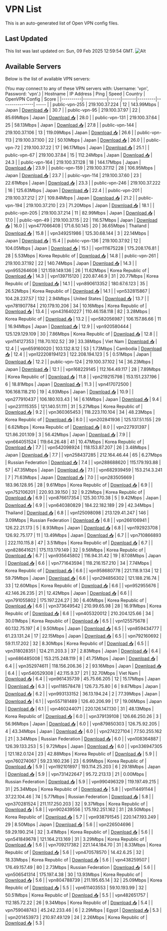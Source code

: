 # VPN List

This is an auto-generated list of Open VPN config files.

## Last Updated

This list was last updated on: Sun, 09 Feb 2025 12:59:54 GMT.
![Alt](https://repobeats.axiom.co/api/embed/186b98318ef1479477931607c1ad7d823f12451f.svg "Repobeats analytics image")

## Available Servers

Below is the list of available VPN servers:

(You may connect to any of these VPN servers with: Username: 'vpn', Password: 'vpn'.)
| Hostname | IP Address | Ping | Speed | Country | OpenVPN Config | Score |
|----------|------------|------|-------|---------|----------------| ----- |
| public-vpn-255 | 219.100.37.224 | 12 | 143.99Mbps | Japan | [Download 📥](./configs/server_0_JP.ovpn) | 30.7 |
| public-vpn-95 | 219.100.37.97 | 22 | 85.69Mbps | Japan | [Download 📥](./configs/server_1_JP.ovpn) | 28.0 |
| public-vpn-131 | 219.100.37.64 | 25 | 58.13Mbps | Japan | [Download 📥](./configs/server_2_JP.ovpn) | 27.8 |
| public-vpn-144 | 219.100.37.106 | 13 | 119.09Mbps | Japan | [Download 📥](./configs/server_3_JP.ovpn) | 26.6 |
| public-vpn-113 | 219.100.37.100 | 22 | 50.10Mbps | Japan | [Download 📥](./configs/server_4_JP.ovpn) | 26.0 |
| public-vpn-72 | 219.100.37.22 | 17 | 96.17Mbps | Japan | [Download 📥](./configs/server_5_JP.ovpn) | 25.1 |
| public-vpn-67 | 219.100.37.84 | 15 | 112.24Mbps | Japan | [Download 📥](./configs/server_6_JP.ovpn) | 24.3 |
| public-vpn-164 | 219.100.37.128 | 18 | 144.17Mbps | Japan | [Download 📥](./configs/server_7_JP.ovpn) | 23.9 |
| public-vpn-159 | 219.100.37.112 | 28 | 106.95Mbps | Japan | [Download 📥](./configs/server_8_JP.ovpn) | 23.7 |
| public-vpn-114 | 219.100.37.60 | 23 | 22.61Mbps | Japan | [Download 📥](./configs/server_9_JP.ovpn) | 23.3 |
| public-vpn-246 | 219.100.37.222 | 16 | 125.63Mbps | Japan | [Download 📥](./configs/server_10_JP.ovpn) | 22.4 |
| public-vpn-201 | 219.100.37.212 | 27 | 109.84Mbps | Japan | [Download 📥](./configs/server_11_JP.ovpn) | 21.2 |
| public-vpn-194 | 219.100.37.210 | 23 | 71.20Mbps | Japan | [Download 📥](./configs/server_12_JP.ovpn) | 18.1 |
| public-vpn-205 | 219.100.37.214 | 11 | 82.99Mbps | Japan | [Download 📥](./configs/server_13_JP.ovpn) | 17.0 |
| public-vpn-49 | 219.100.37.15 | 22 | 116.57Mbps | Japan | [Download 📥](./configs/server_14_JP.ovpn) | 16.0 |
| vpn477066408 | 171.6.50.145 | 20 | 36.65Mbps | Thailand | [Download 📥](./configs/server_15_TH.ovpn) | 15.8 |
| vpn349251986 | 125.30.68.144 | 3 | 22.14Mbps | Japan | [Download 📥](./configs/server_16_JP.ovpn) | 15.4 |
| public-vpn-136 | 219.100.37.92 | 12 | 104.05Mbps | Japan | [Download 📥](./configs/server_17_JP.ovpn) | 15.1 |
| vpn111675228 | 175.208.176.81 | 28 | 5.53Mbps | Korea Republic of | [Download 📥](./configs/server_18_KR.ovpn) | 14.8 |
| public-vpn-261 | 219.100.37.192 | 22 | 140.74Mbps | Japan | [Download 📥](./configs/server_19_JP.ovpn) | 14.3 |
| vpn955264608 | 121.159.149.136 | 26 | 11.62Mbps | Korea Republic of | [Download 📥](./configs/server_20_KR.ovpn) | 14.3 |
| vpn139715120 | 220.87.46.9 | 31 | 20.77Mbps | Korea Republic of | [Download 📥](./configs/server_21_KR.ovpn) | 14.1 |
| vpn890613352 | 180.67.6.123 | 35 | 26.52Mbps | Korea Republic of | [Download 📥](./configs/server_22_KR.ovpn) | 14.1 |
| vpn532815867 | 104.28.237.57 | 132 | 2.94Mbps | United States | [Download 📥](./configs/server_23_US.ovpn) | 13.7 |
| vpn781907784 | 210.179.10.206 | 34 | 10.16Mbps | Korea Republic of | [Download 📥](./configs/server_24_KR.ovpn) | 13.4 |
| vpn431640227 | 110.46.158.118 | 82 | 3.28Mbps | Korea Republic of | [Download 📥](./configs/server_25_KR.ovpn) | 13.2 |
| vpn582056987 | 106.157.86.66 | 11 | 16.94Mbps | Japan | [Download 📥](./configs/server_26_JP.ovpn) | 12.9 |
| vpn920580444 | 125.129.129.109 | 30 | 7.86Mbps | Korea Republic of | [Download 📥](./configs/server_27_KR.ovpn) | 12.8 |
| vpn114127353 | 118.70.102.52 | 39 | 33.38Mbps | Viet Nam | [Download 📥](./configs/server_28_VN.ovpn) | 12.4 |
| vpn659160020 | 103.132.8.12 | 53 | 1.73Mbps | Cambodia | [Download 📥](./configs/server_29_KH.ovpn) | 12.4 |
| vpn122208194123 | 122.208.194.123 | 5 | 0.51Mbps | Japan | [Download 📥](./configs/server_30_JP.ovpn) | 12.2 |
| public-vpn-124 | 219.100.37.102 | 14 | 36.23Mbps | Japan | [Download 📥](./configs/server_31_JP.ovpn) | 12.1 |
| vpn168229145 | 112.164.49.117 | 28 | 7.89Mbps | Korea Republic of | [Download 📥](./configs/server_32_KR.ovpn) | 11.8 |
| vpn219215798 | 153.151.237.196 | 6 | 18.81Mbps | Japan | [Download 📥](./configs/server_33_JP.ovpn) | 11.3 |
| vpn417072500 | 106.168.118.210 | 19 | 4.93Mbps | Japan | [Download 📥](./configs/server_34_JP.ovpn) | 10.9 |
| vpn277910437 | 106.180.103.43 | 14 | 6.16Mbps | Japan | [Download 📥](./configs/server_35_JP.ovpn) | 9.4 |
| vpn231115355 | 121.140.51.111 | 31 | 5.27Mbps | Korea Republic of | [Download 📥](./configs/server_36_KR.ovpn) | 9.2 |
| vpn360365453 | 118.223.110.104 | 34 | 48.23Mbps | Korea Republic of | [Download 📥](./configs/server_37_KR.ovpn) | 8.0 |
| vpn202841936 | 125.137.51.155 | 29 | 6.62Mbps | Korea Republic of | [Download 📥](./configs/server_38_KR.ovpn) | 8.0 |
| vpn227931397 | 121.86.201.109 | 3 | 56.42Mbps | Japan | [Download 📥](./configs/server_39_JP.ovpn) | 7.9 |
| vpn664051524 | 119.64.26.48 | 41 | 10.47Mbps | Korea Republic of | [Download 📥](./configs/server_40_KR.ovpn) | 7.7 |
| vpn542098924 | 118.153.87.207 | 26 | 3.48Mbps | Japan | [Download 📥](./configs/server_41_JP.ovpn) | 7.7 |
| vpn258437285 | 212.164.46.44 | 65 | 6.27Mbps | Russian Federation | [Download 📥](./configs/server_42_RU.ovpn) | 7.4 |
| vpn288688620 | 115.179.193.88 | 57 | 47.35Mbps | Japan | [Download 📥](./configs/server_43_JP.ovpn) | 7.1 |
| vpn682939459 | 153.214.3.241 | 7 | 71.63Mbps | Japan | [Download 📥](./configs/server_44_JP.ovpn) | 7.0 |
| vpn283505669 | 183.96.128.95 | 28 | 9.61Mbps | Korea Republic of | [Download 📥](./configs/server_45_KR.ovpn) | 6.9 |
| vpn752106201 | 220.93.39.150 | 32 | 9.22Mbps | Korea Republic of | [Download 📥](./configs/server_46_KR.ovpn) | 6.9 |
| vpn876617354 | 125.30.170.38 | 5 | 9.42Mbps | Japan | [Download 📥](./configs/server_47_JP.ovpn) | 6.9 |
| vpn640380829 | 184.22.182.189 | 29 | 42.34Mbps | Thailand | [Download 📥](./configs/server_48_TH.ovpn) | 6.8 |
| vpn125098098 | 213.129.41.247 | 146 | 3.09Mbps | Russian Federation | [Download 📥](./configs/server_49_RU.ovpn) | 6.8 |
| vpn266106941 | 126.22.21.173 | 5 | 8.93Mbps | Japan | [Download 📥](./configs/server_50_JP.ovpn) | 6.8 |
| vpn192923708 | 126.92.75.177 | 11 | 13.49Mbps | Japan | [Download 📥](./configs/server_51_JP.ovpn) | 6.7 |
| vpn710866893 | 222.110.115.8 | 47 | 3.51Mbps | Korea Republic of | [Download 📥](./configs/server_52_KR.ovpn) | 6.7 |
| vpn828641621 | 175.113.179.149 | 32 | 9.56Mbps | Korea Republic of | [Download 📥](./configs/server_53_KR.ovpn) | 6.7 |
| vpn935645802 | 116.94.31.42 | 19 | 87.08Mbps | Japan | [Download 📥](./configs/server_54_JP.ovpn) | 6.6 |
| vpn771643594 | 118.216.157.210 | 34 | 7.74Mbps | Korea Republic of | [Download 📥](./configs/server_55_KR.ovpn) | 6.6 |
| vpn958680778 | 221.118.9.134 | 12 | 59.79Mbps | Japan | [Download 📥](./configs/server_56_JP.ovpn) | 6.6 |
| vpn294856302 | 121.188.216.74 | 33 | 12.60Mbps | Korea Republic of | [Download 📥](./configs/server_57_KR.ovpn) | 6.6 |
| vpn952955676 | 42.146.26.235 | 21 | 12.42Mbps | Japan | [Download 📥](./configs/server_58_JP.ovpn) | 6.6 |
| vpn791055802 | 175.197.224.27 | 30 | 6.40Mbps | Korea Republic of | [Download 📥](./configs/server_59_KR.ovpn) | 6.6 |
| vpn373649542 | 210.99.65.98 | 28 | 16.91Mbps | Korea Republic of | [Download 📥](./configs/server_60_KR.ovpn) | 6.6 |
| vpn405320012 | 210.204.125.66 | 34 | 30.01Mbps | Korea Republic of | [Download 📥](./configs/server_61_KR.ovpn) | 6.5 |
| vpn125575678 | 60.132.75.197 | 4 | 9.50Mbps | Japan | [Download 📥](./configs/server_62_JP.ovpn) | 6.5 |
| vpn859434777 | 61.23.131.24 | 17 | 22.15Mbps | Japan | [Download 📥](./configs/server_63_JP.ovpn) | 6.5 |
| vpn792160692 | 59.11.17.202 | 32 | 8.30Mbps | Korea Republic of | [Download 📥](./configs/server_64_KR.ovpn) | 6.5 |
| vpn318028351 | 124.211.203.3 | 37 | 2.83Mbps | Japan | [Download 📥](./configs/server_65_JP.ovpn) | 6.4 |
| vpn686485008 | 153.215.248.119 | 8 | 41.75Mbps | Japan | [Download 📥](./configs/server_66_JP.ovpn) | 6.4 |
| vpn352974611 | 118.156.206.36 | 2 | 93.16Mbps | Japan | [Download 📥](./configs/server_67_JP.ovpn) | 6.4 |
| vpn540529308 | 42.115.9.37 | 21 | 32.70Mbps | Viet Nam | [Download 📥](./configs/server_68_VN.ovpn) | 6.4 |
| vpn961435739 | 45.75.66.205 | 12 | 15.17Mbps | Japan | [Download 📥](./configs/server_69_JP.ovpn) | 6.3 |
| vpn118578478 | 126.73.75.80 | 6 | 9.67Mbps | Japan | [Download 📥](./configs/server_70_JP.ovpn) | 6.2 |
| vpn993133152 | 36.13.194.24 | 2 | 77.39Mbps | Japan | [Download 📥](./configs/server_71_JP.ovpn) | 6.1 |
| vpn557181489 | 126.40.206.99 | 17 | 19.06Mbps | Japan | [Download 📥](./configs/server_72_JP.ovpn) | 6.1 |
| vpn460244071 | 220.126.147.130 | 31 | 48.13Mbps | Korea Republic of | [Download 📥](./configs/server_73_KR.ovpn) | 6.0 |
| vpn379139108 | 126.66.250.26 | 3 | 56.96Mbps | Japan | [Download 📥](./configs/server_74_JP.ovpn) | 6.0 |
| vpn879850303 | 126.75.92.205 | 4 | 43.34Mbps | Japan | [Download 📥](./configs/server_75_JP.ovpn) | 6.0 |
| vpn274227104 | 77.50.255.162 | 21 | 3.34Mbps | Russian Federation | [Download 📥](./configs/server_76_RU.ovpn) | 6.0 |
| vpn108364887 | 126.39.133.253 | 5 | 9.72Mbps | Japan | [Download 📥](./configs/server_77_JP.ovpn) | 6.0 |
| vpn336947305 | 121.182.0.124 | 23 | 42.88Mbps | Korea Republic of | [Download 📥](./configs/server_78_KR.ovpn) | 5.9 |
| vpn760274067 | 59.23.160.236 | 23 | 6.99Mbps | Korea Republic of | [Download 📥](./configs/server_79_KR.ovpn) | 5.9 |
| vpn192101897 | 193.114.25.203 | 6 | 29.18Mbps | Japan | [Download 📥](./configs/server_80_JP.ovpn) | 5.9 |
| vpn731422647 | 95.72.213.13 | 21 | 0.00Mbps | Russian Federation | [Download 📥](./configs/server_81_RU.ovpn) | 5.9 |
| vpn990496329 | 119.197.49.215 | 31 | 25.34Mbps | Korea Republic of | [Download 📥](./configs/server_82_KR.ovpn) | 5.8 |
| vpn114491144 | 37.22.104.46 | 74 | 5.77Mbps | Russian Federation | [Download 📥](./configs/server_83_RU.ovpn) | 5.8 |
| vpn370281524 | 211.117.250.203 | 32 | 9.37Mbps | Korea Republic of | [Download 📥](./configs/server_84_KR.ovpn) | 5.8 |
| vpn902439556 | 175.192.251.162 | 31 | 28.50Mbps | Korea Republic of | [Download 📥](./configs/server_85_KR.ovpn) | 5.7 |
| vpn938791545 | 220.147.193.249 | 29 | 8.50Mbps | Japan | [Download 📥](./configs/server_86_JP.ovpn) | 5.6 |
| vpn226504696 | 59.29.190.214 | 32 | 3.41Mbps | Korea Republic of | [Download 📥](./configs/server_87_KR.ovpn) | 5.6 |
| vpn541849678 | 121.164.213.169 | 31 | 3.29Mbps | Korea Republic of | [Download 📥](./configs/server_88_KR.ovpn) | 5.6 |
| vpn709217382 | 221.144.184.70 | 31 | 8.33Mbps | Korea Republic of | [Download 📥](./configs/server_89_KR.ovpn) | 5.6 |
| vpn470578570 | 14.42.6.25 | 32 | 18.33Mbps | Korea Republic of | [Download 📥](./configs/server_90_KR.ovpn) | 5.6 |
| vpn438259507 | 176.49.157.49 | 80 | 2.73Mbps | Russian Federation | [Download 📥](./configs/server_91_RU.ovpn) | 5.6 |
| vpn506541314 | 175.197.4.38 | 30 | 13.93Mbps | Korea Republic of | [Download 📥](./configs/server_92_KR.ovpn) | 5.6 |
| vpn804788739 | 211.195.65.14 | 32 | 25.09Mbps | Korea Republic of | [Download 📥](./configs/server_93_KR.ovpn) | 5.5 |
| vpn611403553 | 59.10.193.99 | 32 | 50.51Mbps | Korea Republic of | [Download 📥](./configs/server_94_KR.ovpn) | 5.5 |
| vpn482651757 | 112.185.72.22 | 26 | 9.34Mbps | Korea Republic of | [Download 📥](./configs/server_95_KR.ovpn) | 5.4 |
| vpn759048743 | 45.242.233.46 | 6 | 2.29Mbps | Egypt | [Download 📥](./configs/server_96_EG.ovpn) | 5.3 |
| vpn201453973 | 210.97.49.129 | 24 | 2.26Mbps | Korea Republic of | [Download 📥](./configs/server_97_KR.ovpn) | 5.3 |
